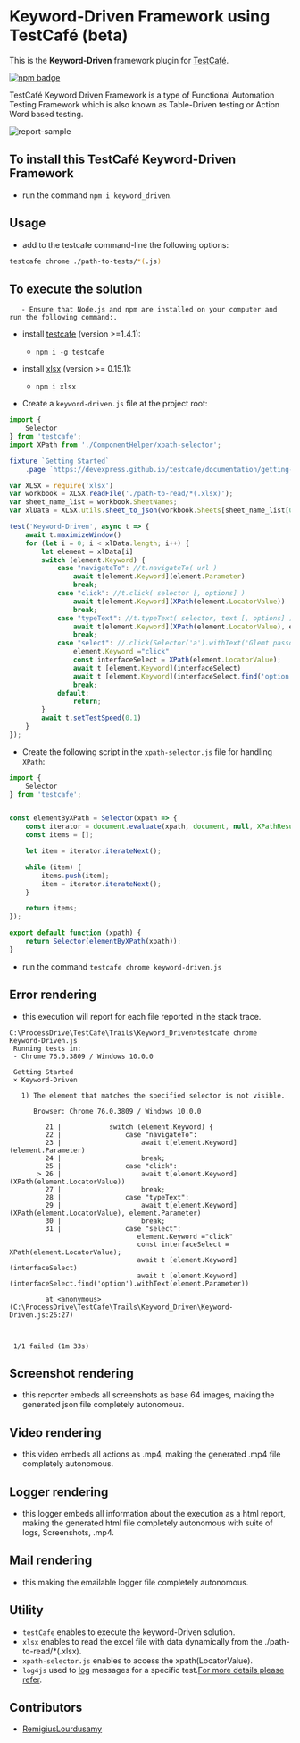 # Keyword-Driven Framework using TestCafé (beta)

This is the **Keyword-Driven** framework plugin for [TestCafé](http://devexpress.github.io/testcafe).

[![npm badge](https://docs.devexpress.com/TestCafeStudio/images/guides/wait-for-page-to-load.gif)](https://www.youtube.com/watch?v=hstyq-rtRXA&t=2924s)

TestCafé Keyword Driven Framework is a type of Functional Automation Testing Framework which is also known as Table-Driven testing or Action Word based testing.

![report-sample](https://sites.google.com/site/testingbulletin/_/rsrc/1461315924116/selenium/selenium-frameworks/keyword-driven-framework/5%20column.png)

## To install this TestCafé Keyword-Driven Framework

- run the command `npm i keyword_driven`.

## Usage

- add to the testcafe command-line the following options:

```sh
testcafe chrome ./path-to-tests/*(.js)
```

## To execute the solution

       - Ensure that Node.js and npm are installed on your computer and run the following command:.

- install [testcafe](https://devexpress.github.io/testcafe/documentation/getting-started/) (version >=1.4.1):

  - `npm i -g testcafe`
  
- install [xlsx](https://www.npmjs.com/package/xlsx) (version >= 0.15.1):

  - `npm i xlsx`

- Create a `keyword-driven.js` file at the project root:

```javascript
import {
	Selector
} from 'testcafe';
import XPath from './ComponentHelper/xpath-selector';

fixture `Getting Started`
	.page `https://devexpress.github.io/testcafe/documentation/getting-started/`;

var XLSX = require('xlsx')
var workbook = XLSX.readFile('./path-to-read/*(.xlsx)');
var sheet_name_list = workbook.SheetNames;
var xlData = XLSX.utils.sheet_to_json(workbook.Sheets[sheet_name_list[0]]);

test('Keyword-Driven', async t => {
	await t.maximizeWindow()
	for (let i = 0; i < xlData.length; i++) {
		let element = xlData[i]
		switch (element.Keyword) {
			case "navigateTo": //t.navigateTo( url )
				await t[element.Keyword](element.Parameter)
				break;
			case "click": //t.click( selector [, options] )
				await t[element.Keyword](XPath(element.LocatorValue))
				break;
			case "typeText": //t.typeText( selector, text [, options] )
				await t[element.Keyword](XPath(element.LocatorValue), element.Parameter)
				break;
			case "select": //.click(Selector('a').withText('Glemt passord?'))
                element.Keyword ="click"
                const interfaceSelect = XPath(element.LocatorValue);
                await t [element.Keyword](interfaceSelect)
                await t [element.Keyword](interfaceSelect.find('option').withText(element.Parameter))
				break;
			default:
				return;
		}
		await t.setTestSpeed(0.1)
	}
});
```

- Create the following script in the `xpath-selector.js` file for handling `XPath`:

```javascript
import {
	Selector
} from 'testcafe';


const elementByXPath = Selector(xpath => {
	const iterator = document.evaluate(xpath, document, null, XPathResult.UNORDERED_NODE_ITERATOR_TYPE, null)
	const items = [];

	let item = iterator.iterateNext();

	while (item) {
		items.push(item);
		item = iterator.iterateNext();
	}

	return items;
});

export default function (xpath) {
	return Selector(elementByXPath(xpath));
}
```

- run the command `testcafe chrome keyword-driven.js`



## Error rendering

- this execution will report for each file reported in the stack trace.

```
C:\ProcessDrive\TestCafe\Trails\Keyword_Driven>testcafe chrome Keyword-Driven.js
 Running tests in:
 - Chrome 76.0.3809 / Windows 10.0.0

 Getting Started
 × Keyword-Driven

   1) The element that matches the specified selector is not visible.

      Browser: Chrome 76.0.3809 / Windows 10.0.0

         21 |            switch (element.Keyword) {
         22 |                case "navigateTo":
         23 |                    await t[element.Keyword](element.Parameter)
         24 |                    break;
         25 |                case "click":
       > 26 |                    await t[element.Keyword](XPath(element.LocatorValue))
         27 |                    break;
         28 |                case "typeText":
         29 |                    await t[element.Keyword](XPath(element.LocatorValue), element.Parameter)
         30 |                    break;
         31 |                case "select":
                                element.Keyword ="click"
                                const interfaceSelect = XPath(element.LocatorValue);
                                await t [element.Keyword](interfaceSelect)
                                await t [element.Keyword](interfaceSelect.find('option').withText(element.Parameter))

         at <anonymous> (C:\ProcessDrive\TestCafe\Trails\Keyword_Driven\Keyword-Driven.js:26:27)



 1/1 failed (1m 33s)

```

## Screenshot rendering

- this reporter embeds all screenshots as base 64 images, making the generated json file completely autonomous.

## Video rendering

- this video embeds all actions as .mp4, making the generated .mp4 file completely autonomous.

## Logger rendering

- this logger embeds all information about the execution as a html report, making the generated html file completely autonomous with suite of logs, Screenshots, .mp4.

## Mail rendering

- this making the emailable logger file completely autonomous.

## Utility

- `testCafe` enables to execute the keyword-Driven solution.
- `xlsx` enables to read the excel file with data dynamically from the ./path-to-read/*(.xlsx).
- `xpath-selector.js` enables to access the xpath(LocatorValue).
- `log4js` used to [log](https://www.npmjs.com/package/log4js) messages for a specific test.[For more details please refer](https://api.slack.com/methods/files.upload). 

## Contributors

- [RemigiusLourdusamy](https://github.com/RemigiusL/)

